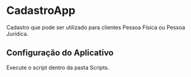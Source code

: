 ﻿# CadastroApp
Cadastro que pode ser utilizado para clientes Pessoa Física ou Pessoa Jurídica.

## Configuração do Aplicativo

Execute o script dentro da pasta Scripts.